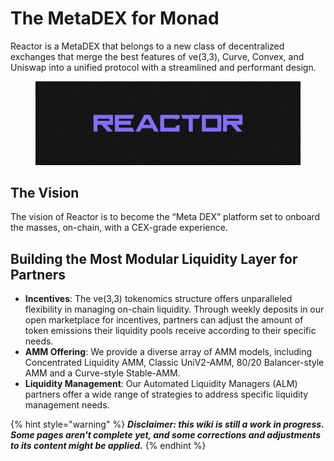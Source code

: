 # The MetaDEX for Monad

Reactor is a MetaDEX that belongs to a new class of decentralized exchanges that merge the best features of ve(3,3), Curve, Convex, and Uniswap into a unified protocol with a streamlined and performant design.

<figure><img src=".gitbook/assets/intro (1).png" alt=""><figcaption></figcaption></figure>

## The Vision <a href="#the-vision" id="the-vision"></a>

The vision of Reactor is to become the “Meta DEX” platform set to onboard the masses, on-chain, with a CEX-grade experience.&#x20;

## Building the Most Modular Liquidity Layer for Partners <a href="#building-the-most-modular-liquidity-layer-for-partners" id="building-the-most-modular-liquidity-layer-for-partners"></a>

* **Incentives**: The ve(3,3) tokenomics structure offers unparalleled flexibility in managing on-chain liquidity. Through weekly deposits in our open marketplace for incentives, partners can adjust the amount of token emissions their liquidity pools receive according to their specific needs.
* **AMM Offering**: We provide a diverse array of AMM models, including Concentrated Liquidity AMM, Classic UniV2-AMM, 80/20 Balancer-style AMM and a Curve-style Stable-AMM.
* **Liquidity Management**: Our Automated Liquidity Managers (ALM) partners offer a wide range of strategies to address specific liquidity management needs.

{% hint style="warning" %}
_**Disclaimer: this wiki is still a work in progress. Some pages aren't complete yet, and some corrections and adjustments to its content might be applied.**_
{% endhint %}

